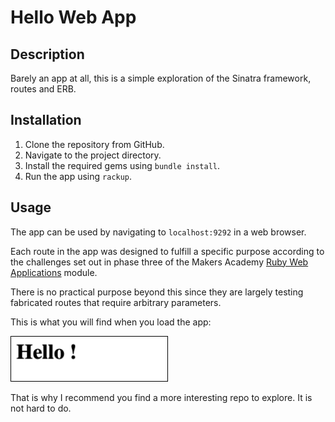 # Hello Web App

## Description

Barely an app at all, this is a simple exploration of the Sinatra framework, routes and ERB.

## Installation

1. Clone the repository from GitHub.
2. Navigate to the project directory.
3. Install the required gems using `bundle install`.
4. Run the app using `rackup`.

## Usage

The app can be used by navigating to `localhost:9292` in a web browser.

Each route in the app was designed to fulfill a specific purpose according to the challenges set out in phase three of the Makers Academy [Ruby Web Applications](https://github.com/makersacademy/web-applications) module.

There is no practical purpose beyond this since they are largely testing fabricated routes that require arbitrary parameters.

This is what you will find when you load the app:

<img src="images/hello.png" alt="Main page" style="width:250px;border:1px solid black;">

That is why I recommend you find a more interesting repo to explore. It is not hard to do.


